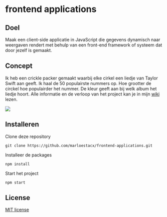 # frontend applications

## Doel
Maak een client-side applicatie in JavaScript die gegevens dynamisch naar weergaven rendert met behulp van een front-end framework of systeem dat door jezelf is gemaakt.

## Concept
Ik heb een crickle packer gemaakt waarbij elke cirkel een liedje van Taylor Swift aan geeft. Ik haal de 50 populairste nummers op. Hoe grootter de circkel hoe populairder het nummer. De kleur geeft aan bij welk album het liedje hoort. Alle informatie en de verloop van het project kan je in mijn <a href="https://github.com/marloestacx/frontend-applications/wiki/Concept">wiki</a> lezen.


<img src="https://github.com/marloestacx/frontend-data/wiki/Images/screenshot.png">


## Installeren
Clone deze repository
```
git clone https://github.com/marloestacx/frontend-applications.git
```

Installeer de packages
```
npm install
```

Start het project
```
npm start
```

## License

<a href="https://github.com/marloestacx/functional-programming/blob/main/LICENSE"> MIT license </a>


